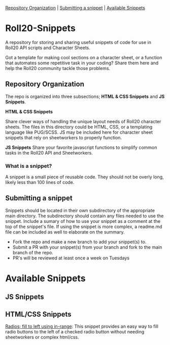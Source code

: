 [Repository Organization](https://github.com/Kurohyou/Roll20-Snippets#repository-organization) | [Submitting a snippet](https://github.com/Kurohyou/Roll20-Snippets#submitting-a-snippet) | [Available Snippets](https://github.com/Kurohyou/Roll20-Snippets#available-snippets)
# Roll20-Snippets
A repository for storing and sharing useful snippets of code for use in Roll20 API scripts and Character Sheets.

Got a template for making cool sections on a character sheet, or a function that automates some repetitive task in your coding? Share them here and help the Roll20 community tackle those problems.

## Repository Organization
The repo is organized into three subsections; **HTML & CSS Snippets** and **JS Snippets**.

**HTML & CSS Snippets**

Share clever ways of handling the unique layout needs of Roll20 character sheets. The files in this directory could be HTML, CSS, or a templating language like PUG/SCSS. JS may be included here for character sheet snippets that rely on sheetworkers to properly function.

**JS Snippets**
Share your favorite javascript functions to simplify common tasks in the Roll20 API and Sheetworkers.

### What is a snippet?
A snippet is a small piece of reusable code. They should not be overly long, likely less than 100 lines of code.

## Submitting a snippet
Snippets should be located in their own subdirectory of the appropriate main directory. The subdirectory should contain any files needed to use the snippet.
Include a sumary of how to use your snippet as a comment at the top of the snippet's file. If using the snippet is more complex, a readme.md file can be included as well to elaborate on the summary.
- Fork the repo and make a new branch to add your snippet(s) to.
- Submit a PR with your snippet(s) from your branch and fork to the main branch of the repo.
- PR's will be reviewed at least once a week on Tuesdays

# Available Snippets
## JS Snippets
## HTML/CSS Snippets
[Radios; fill to left using in-range](https://github.com/Kurohyou/Roll20-Snippets/tree/main/HTML%20%26%20CSS%20Snippets/Fill%20to%20left%20using%20in-range): This snippet provides an easy way to fill radio buttons to the left of a checked radio button without needing sheetworkers or complex html/css.